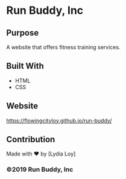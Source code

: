 # Run Buddy, Inc

## Purpose
A website that offers fitness training services. 

## Built With
* HTML
* CSS

## Website
https://flowingcityloy.github.io/run-buddy/

## Contribution
Made with ❤️ by [Lydia Loy]

### ©️2019 Run Buddy, Inc 
